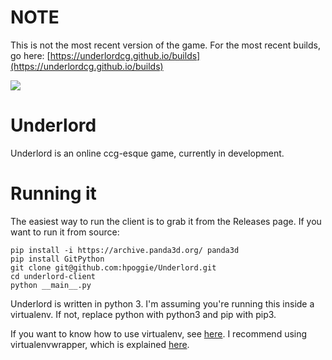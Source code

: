 # NOTE

This is not the most recent version of the game. For the most recent builds, go here: [https://underlordcg.github.io/builds](https://underlordcg.github.io/builds)

![](https://travis-ci.org/hpoggie/underlord-client.svg?branch=master)

# Underlord

Underlord is an online ccg-esque game, currently in development.

# Running it

The easiest way to run the client is to grab it from the Releases page. If you
want to run it from source:

```
pip install -i https://archive.panda3d.org/ panda3d
pip install GitPython
git clone git@github.com:hpoggie/Underlord.git
cd underlord-client
python __main__.py
```

Underlord is written in python 3. I'm assuming you're running this inside
a virtualenv. If not, replace python with python3 and pip with pip3.

If you want to know how to use virtualenv, see
[here](https://virtualenv.pypa.io/en/stable/). I recommend using
virtualenvwrapper, which is explained
[here](https://virtualenvwrapper.readthedocs.io/en/latest/).
